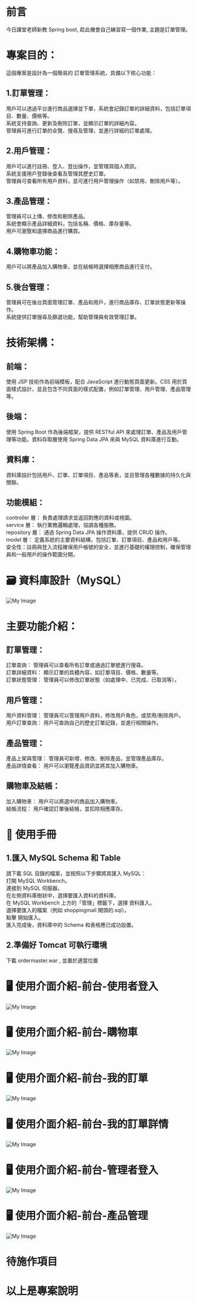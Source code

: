 # 前言
今日課堂老師新教 Spring boot, 趁此機會自己練習寫一個作業, 主題是訂單管理。<br>

# 專案目的：
這個專案是設計為一個簡易的 訂單管理系統，具備以下核心功能：<br>
## 1.訂單管理：
用戶可以透過平台進行商品選擇並下單，系統會記錄訂單的詳細資料，包括訂單項目、數量、價格等。<br>
系統支持查詢、更新及刪除訂單，並顯示訂單的詳細內容。<br>
管理員可進行訂單的全覽、搜尋及管理，並進行詳細的訂單處理。<br>

## 2.用戶管理：
用戶可以進行註冊、登入、登出操作，並管理其個人資訊。<br>
系統支援用戶登錄後查看及管理其歷史訂單。<br>
管理員可查看所有用戶資料，並可進行用戶管理操作（如禁用、刪除用戶等）。<br>

## 3.產品管理：
管理員可以上傳、修改和刪除產品。<br>
系統會顯示產品詳細資料，包括名稱、價格、庫存量等。<br>
用戶可瀏覽和選擇商品進行購買。<br>

## 4.購物車功能：
用戶可以將產品加入購物車，並在結帳時選擇相應商品進行支付。<br>

## 5.後台管理：
管理員可在後台頁面管理訂單、產品和用戶，進行商品庫存、訂單狀態更新等操作。<br>
系統提供訂單搜尋及篩選功能，幫助管理員有效管理訂單。<br>

# 技術架構：
## 前端：
使用 JSP 技術作為前端模板，配合 JavaScript 進行動態頁面更新。CSS 用於頁面樣式設計，並且包含不同頁面的樣式配置，例如訂單管理、用戶管理、產品管理等。
## 後端：
使用 Spring Boot 作為後端框架，提供 RESTful API 來處理訂單、產品及用戶管理等功能。資料存取層使用 Spring Data JPA 來與 MySQL 資料庫進行互動。
## 資料庫：
資料庫設計包括用戶、訂單、訂單項目、產品等表，並且管理各種數據的持久化與關聯。
## 功能模組：
controller 層： 負責處理請求並返回對應的資料或視圖。<br>
service 層： 執行業務邏輯處理，協調各種服務。<br>
repository 層： 通過 Spring Data JPA 操作資料庫，提供 CRUD 操作。<br>
model 層： 定義系統的主要資料結構，包括訂單、訂單項目、產品和用戶等。<br>
安全性：註冊與登入流程確保用戶帳號的安全，並進行基礎的權限控制，確保管理員和一般用戶的操作範圍分開。<br>

# 🗃 資料庫設計（MySQL） 
![My Image](images/00SQLschema.jpg)

# 主要功能介紹：
## 訂單管理：
訂單查詢： 管理員可以查看所有訂單或通過訂單號進行搜尋。<br>
訂單詳細資料： 顯示訂單的具體內容，如訂單項目、價格、數量等。<br>
訂單狀態管理： 管理員可以修改訂單狀態（如處理中、已完成、已取消等）。<br>
## 用戶管理：
用戶資料管理： 管理員可以管理用戶資料，修改用戶角色，或禁用/刪除用戶。<br>
用戶訂單查詢： 用戶可查詢自己的歷史訂單記錄，並進行相關操作。<br>
## 產品管理：
產品上架與管理： 管理員可新增、修改、刪除產品，並管理產品庫存。<br>
產品詳情查看： 用戶可以瀏覽產品資訊並將其加入購物車。<br>
## 購物車及結帳：
加入購物車： 用戶可以將選中的商品加入購物車。<br>
結帳流程： 用戶確認訂單後結帳，並扣除相應庫存。<br>

# 📖 使用手冊
## 1.匯入 MySQL Schema 和 Table
請下載 SQL 目錄的檔案，並按照以下步驟將其匯入 MySQL：<br>
打開 MySQL Workbench。<br>
連接到 MySQL 伺服器。<br>
在左側資料庫樹狀中，選擇要匯入資料的資料庫。<br>
在 MySQL Workbench 上方的「管理」標籤下，選擇 資料匯入。<br>
選擇要匯入的檔案（例如 shoppingmall 開頭的.sql）。<br>
點擊 開始匯入。<br>
匯入完成後，資料庫中的 Schema 和表格應已成功設置。<br>

## 2.準備好 Tomcat 可執行環境
下載 ordermaster.war , 並置於適當位置 <br>

# 🖥️ 使用介面介紹-前台-使用者登入
![My Image](images/01使用者登入.jpg)

# 🖥️ 使用介面介紹-前台-購物車
![My Image](images/03購物車.jpg)

# 🖥️ 使用介面介紹-前台-我的訂單
![My Image](images/04我的訂單.jpg)

# 🖥️ 使用介面介紹-前台-我的訂單詳情
![My Image](images/05我的訂單詳情.jpg)

# 🖥️ 使用介面介紹-前台-管理者登入
![My Image](images/02管理者登入.jpg)

# 🖥️ 使用介面介紹-前台-產品管理
![My Image](images/11產品管理.jpg)

# 待施作項目

# 以上是專案說明



